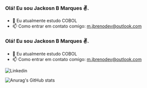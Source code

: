 ### Olá! Eu sou Jackosn B Marques ✌️.

- 🌱 Eu atualmente estudo COBOL 
- 📫 Como entrar em contato comigo: m.jbrenodev@outlook.com
 
### Olá! Eu sou Jackosn B Marques ✌️.

- 🌱 Eu atualmente estudo COBOL 
- 📫 Como entrar em contato comigo: m.jbrenodev@outlook.com
 
![Linkedin][def2]

![Anurag's GitHub stats][def]

[def]: https://github-readme-stats.vercel.app/api?username=JacksonBMarques&show_icons=true&theme=radical
[def2]: https://img.shields.io/badge/LinkedIn-0077B5?style=for-the-badge&logo=linkedin&logoColor=white(https://www.linkedin.com/in/jacksonbmarques)
